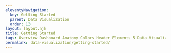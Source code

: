 ```yaml
---
eleventyNavigation:
  key: Getting Started
  parent: Data Visualization
  order: 13
layout: layout.njk
title: Getting Started
tags: Overview Dashboard Anatomy Colors Header Elements 5 Data Visualization Rules Examples
permalink: data-visualization/getting-started/
---
```


<docs-iframe src="https://d2bfn5a2arsw4b.cloudfront.net/data-visualization?"></docs-iframe>
